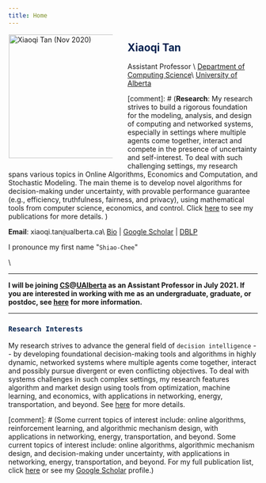 ```yaml
---
title: Home
---
```




<img alt="Xiaoqi Tan (Nov 2020)" src="/img/xiaoqi_uoft_beam.jpg" style="max-width:210px; min-width:210px; float:left; margin: 1px 30px 15px 1px" width="250"/>


## <span style="color:#00204e"> Xiaoqi Tan </span>

Assistant Professor \\
[Department of Computing Science](https://www.ualberta.ca/computing-science/index.html)\\
[University of Alberta](https://www.ualberta.ca/index.html)

[comment]: # (**Research**: My research strives to build a rigorous foundation for the modeling, analysis, and design of computing and networked systems, especially in settings where multiple agents come together, interact and compete in the presence of uncertainty and self-interest. To deal with such challenging settings, my research spans various topics in Online Algorithms, Economics and Computation, and Stochastic Modeling. The main theme is to develop novel algorithms for decision-making under uncertainty, with provable performance guarantee (e.g., efficiency, truthfulness, fairness, and privacy), using mathematical tools from computer science, economics, and control. Click [here](/publications_year) to see my publications for more details. )

**Email**: $\textsf{xiaoqi.tan}$`@`$\textsf{ualberta.ca}$\\
[Bio](/bio) | [Google Scholar](https://scholar.google.com/citations?user=drR_WcAAAAAJ&hl=en&sortby=pubdate) | [DBLP](https://dblp.org/pid/139/4363.html)

I pronounce my first name "`Shiao-Chee`"

\

---

**I will be joining [CS](https://www.ualberta.ca/computing-science/index.html)@[UAlberta](https://www.ualberta.ca/index.html) as an Assistant Professor in July 2021. If you are interested in working with me as an undergraduate, graduate, or postdoc, see [here](/join) for more information.**

---

### <span style="color:#00204e">`Research Interests`</span> 

My research strives to advance the general field of `decision intelligence` -- by developing foundational decision-making tools and algorithms in highly dynamic, networked systems where multiple agents come together, interact and possibly pursue divergent or even conflicting objectives.  To deal with systems challenges in such complex settings, my research features  algorithm and market design using tools from optimization, machine learning, and economics, with applications in networking, energy, transportation, and beyond. See [here](/publications_type) for more details.

[comment]: # (Some current topics of interest include: online algorithms, reinforcement learning, and algorithmic mechanism design, with applications in networking, energy, transportation, and beyond. Some current topics of interest include: online algorithms, algorithmic mechanism design, and decision-making under uncertainty, with applications in networking, energy, transportation, and beyond. For my  full publication list,  click [here](/publications_year) or see my [Google Scholar](https://scholar.google.com/citations?hl=en&user=OIDN4i8AAAAJ&view_op=list_works&sortby=pubdate) profile.)

